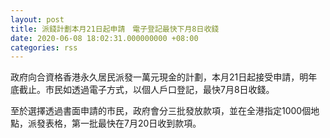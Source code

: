 ```yaml
---
layout: post
title: 派錢計劃本月21日起申請　電子登記最快下月8日收錢
date: 2020-06-08 18:02:31.000000000 +08:00
categories: rss
---
```


政府向合資格香港永久居民派發一萬元現金的計劃，本月21日起接受申請，明年底截止。市民如透過電子方式，以個人戶口登記，最快7月8日收錢。

至於選擇透過書面申請的市民，政府會分三批發放款項，並在全港指定1000個地點，派發表格，第一批最快在7月20日收到款項。

